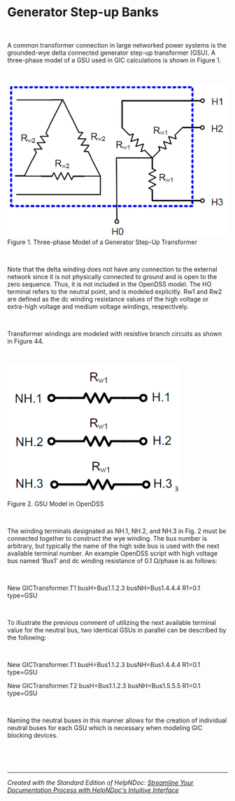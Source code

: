 # Generator Step-up Banks

&nbsp;

A common transformer connection in large networked power systems is the grounded-wye delta connected generator step-up transformer (GSU). A three-phase model of a GSU used in GIC calculations is shown in Figure 1.

&nbsp;

![Image](<lib/NewItem123.png>)\
Figure 1. Three-phase Model of a Generator Step-Up Transformer

&nbsp;

Note that the delta winding does not have any connection to the external network since it is not physically connected to ground and is open to the zero sequence. Thus, it is not included in the OpenDSS model. The HO terminal refers to the neutral point, and is modeled explicitly. Rw1 and Rw2 are defined as the dc winding resistance values of the high voltage or extra-high voltage and medium voltage windings, respectively.

&nbsp;

Transformer windings are modeled with resistive branch circuits as shown in Figure 44.

&nbsp;

![Image](<lib/NewItem124.png>)\
Figure 2. GSU Model in OpenDSS

&nbsp;

The winding terminals designated as NH.1, NH.2, and NH.3 in Fig. 2 must be connected together to construct the wye winding. The bus number is arbitrary, but typically the name of the high side bus is used with the next available terminal number. An example OpenDSS script with high voltage bus named ‘Bus1’ and dc winding resistance of 0.1 Ω/phase is as follows:

&nbsp;

New GICTransformer.T1 busH=Bus1.1.2.3 busNH=Bus1.4.4.4 R1=0.1 type=GSU

&nbsp;

To illustrate the previous comment of utilizing the next available terminal value for the neutral bus, two identical GSUs in parallel can be described by the following:

&nbsp;

New GICTransformer.T1 busH=Bus1.1.2.3 busNH=Bus1.4.4.4 R1=0.1 type=GSU

New GICTransformer.T2 busH=Bus1.1.2.3 busNH=Bus1.5.5.5 R1=0.1 type=GSU

&nbsp;

Naming the neutral buses in this manner allows for the creation of individual neutral buses for each GSU which is necessary when modeling GIC blocking devices.

&nbsp;

&nbsp;


***
_Created with the Standard Edition of HelpNDoc: [Streamline Your Documentation Process with HelpNDoc's Intuitive Interface](<https://www.helpndoc.com/feature-tour/stunning-user-interface/>)_

